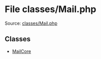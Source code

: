 File classes/Mail.php
=========

Source: [classes/Mail.php](https://github.com/PrestaShop/PrestaShop/blob/1.6.0.5/classes/Mail.php)


Classes
-------

* [MailCore](class.MailCore.md)

